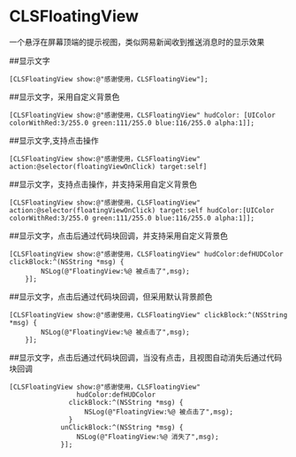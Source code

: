 # CLSFloatingView
一个悬浮在屏幕顶端的提示视图，类似网易新闻收到推送消息时的显示效果

##显示文字
```objc
[CLSFloatingView show:@"感谢使用，CLSFloatingView"];
```

##显示文字，采用自定义背景色
```objc
[CLSFloatingView show:@"感谢使用，CLSFloatingView" hudColor: [UIColor colorWithRed:3/255.0 green:111/255.0 blue:116/255.0 alpha:1]];
```

##显示文字,支持点击操作
```objc
[CLSFloatingView show:@"感谢使用，CLSFloatingView" action:@selector(floatingViewOnClick) target:self]
```

##显示文字，支持点击操作，并支持采用自定义背景色
```objc
[CLSFloatingView show:@"感谢使用，CLSFloatingView" action:@selector(floatingViewOnClick) target:self hudColor:[UIColor colorWithRed:3/255.0 green:111/255.0 blue:116/255.0 alpha:1]];
```

##显示文字，点击后通过代码块回调，并支持采用自定义背景色
```objc
[CLSFloatingView show:@"感谢使用，CLSFloatingView" hudColor:defHUDColor clickBlock:^(NSString *msg) {
        NSLog(@"FloatingView:%@ 被点击了",msg);
    }];
```

##显示文字，点击后通过代码块回调，但采用默认背景颜色
```objc
[CLSFloatingView show:@"感谢使用，CLSFloatingView" clickBlock:^(NSString *msg) {
        NSLog(@"FloatingView:%@ 被点击了",msg);
    }];
```

##显示文字，点击后通过代码块回调，当没有点击，且视图自动消失后通过代码块回调
```objc
[CLSFloatingView show:@"感谢使用，CLSFloatingView"
                 hudColor:defHUDColor
               clickBlock:^(NSString *msg) {
                   NSLog(@"FloatingView:%@ 被点击了",msg);
               }
             unClickBlock:^(NSString *msg) {
                 NSLog(@"FloatingView:%@ 消失了",msg);
             }];
```
